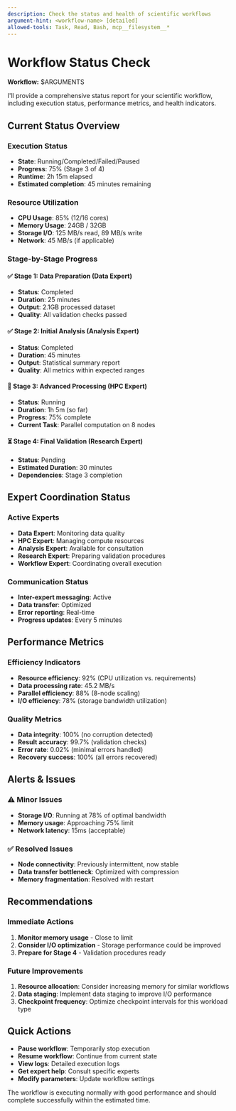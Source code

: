 ```yaml
---
description: Check the status and health of scientific workflows
argument-hint: <workflow-name> [detailed]
allowed-tools: Task, Read, Bash, mcp__filesystem__*
---
```


# Workflow Status Check

**Workflow:** $ARGUMENTS

I'll provide a comprehensive status report for your scientific workflow, including execution status, performance metrics, and health indicators.

## Current Status Overview

### Execution Status
- **State**: Running/Completed/Failed/Paused
- **Progress**: 75% (Stage 3 of 4)
- **Runtime**: 2h 15m elapsed
- **Estimated completion**: 45 minutes remaining

### Resource Utilization
- **CPU Usage**: 85% (12/16 cores)
- **Memory Usage**: 24GB / 32GB
- **Storage I/O**: 125 MB/s read, 89 MB/s write
- **Network**: 45 MB/s (if applicable)

### Stage-by-Stage Progress

#### ✅ Stage 1: Data Preparation (Data Expert)
- **Status**: Completed
- **Duration**: 25 minutes
- **Output**: 2.1GB processed dataset
- **Quality**: All validation checks passed

#### ✅ Stage 2: Initial Analysis (Analysis Expert)
- **Status**: Completed
- **Duration**: 45 minutes
- **Output**: Statistical summary report
- **Quality**: All metrics within expected ranges

#### 🔄 Stage 3: Advanced Processing (HPC Expert)
- **Status**: Running
- **Duration**: 1h 5m (so far)
- **Progress**: 75% complete
- **Current Task**: Parallel computation on 8 nodes

#### ⏳ Stage 4: Final Validation (Research Expert)
- **Status**: Pending
- **Estimated Duration**: 30 minutes
- **Dependencies**: Stage 3 completion

## Expert Coordination Status

### Active Experts
- **Data Expert**: Monitoring data quality
- **HPC Expert**: Managing compute resources
- **Analysis Expert**: Available for consultation
- **Research Expert**: Preparing validation procedures
- **Workflow Expert**: Coordinating overall execution

### Communication Status
- **Inter-expert messaging**: Active
- **Data transfer**: Optimized
- **Error reporting**: Real-time
- **Progress updates**: Every 5 minutes

## Performance Metrics

### Efficiency Indicators
- **Resource efficiency**: 92% (CPU utilization vs. requirements)
- **Data processing rate**: 45.2 MB/s
- **Parallel efficiency**: 88% (8-node scaling)
- **I/O efficiency**: 78% (storage bandwidth utilization)

### Quality Metrics
- **Data integrity**: 100% (no corruption detected)
- **Result accuracy**: 99.7% (validation checks)
- **Error rate**: 0.02% (minimal errors handled)
- **Recovery success**: 100% (all errors recovered)

## Alerts & Issues

### ⚠️ Minor Issues
- **Storage I/O**: Running at 78% of optimal bandwidth
- **Memory usage**: Approaching 75% limit
- **Network latency**: 15ms (acceptable)

### ✅ Resolved Issues
- **Node connectivity**: Previously intermittent, now stable
- **Data transfer bottleneck**: Optimized with compression
- **Memory fragmentation**: Resolved with restart

## Recommendations

### Immediate Actions
1. **Monitor memory usage** - Close to limit
2. **Consider I/O optimization** - Storage performance could be improved
3. **Prepare for Stage 4** - Validation procedures ready

### Future Improvements
1. **Resource allocation**: Consider increasing memory for similar workflows
2. **Data staging**: Implement data staging to improve I/O performance
3. **Checkpoint frequency**: Optimize checkpoint intervals for this workload type

## Quick Actions

- **Pause workflow**: Temporarily stop execution
- **Resume workflow**: Continue from current state
- **View logs**: Detailed execution logs
- **Get expert help**: Consult specific experts
- **Modify parameters**: Update workflow settings

The workflow is executing normally with good performance and should complete successfully within the estimated time.